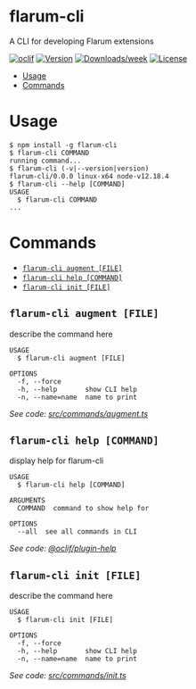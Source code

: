 flarum-cli
==========

A CLI for developing Flarum extensions

[![oclif](https://img.shields.io/badge/cli-oclif-brightgreen.svg)](https://oclif.io)
[![Version](https://img.shields.io/npm/v/flarum-cli.svg)](https://npmjs.org/package/flarum-cli)
[![Downloads/week](https://img.shields.io/npm/dw/flarum-cli.svg)](https://npmjs.org/package/flarum-cli)
[![License](https://img.shields.io/npm/l/flarum-cli.svg)](https://github.com/flarum/flarum-cli/blob/master/package.json)

<!-- toc -->
* [Usage](#usage)
* [Commands](#commands)
<!-- tocstop -->
# Usage
<!-- usage -->
```sh-session
$ npm install -g flarum-cli
$ flarum-cli COMMAND
running command...
$ flarum-cli (-v|--version|version)
flarum-cli/0.0.0 linux-x64 node-v12.18.4
$ flarum-cli --help [COMMAND]
USAGE
  $ flarum-cli COMMAND
...
```
<!-- usagestop -->
# Commands
<!-- commands -->
* [`flarum-cli augment [FILE]`](#flarum-cli-augment-file)
* [`flarum-cli help [COMMAND]`](#flarum-cli-help-command)
* [`flarum-cli init [FILE]`](#flarum-cli-init-file)

## `flarum-cli augment [FILE]`

describe the command here

```
USAGE
  $ flarum-cli augment [FILE]

OPTIONS
  -f, --force
  -h, --help       show CLI help
  -n, --name=name  name to print
```

_See code: [src/commands/augment.ts](https://github.com/flarum/flarum-cli/blob/v0.0.0/src/commands/augment.ts)_

## `flarum-cli help [COMMAND]`

display help for flarum-cli

```
USAGE
  $ flarum-cli help [COMMAND]

ARGUMENTS
  COMMAND  command to show help for

OPTIONS
  --all  see all commands in CLI
```

_See code: [@oclif/plugin-help](https://github.com/oclif/plugin-help/blob/v3.2.2/src/commands/help.ts)_

## `flarum-cli init [FILE]`

describe the command here

```
USAGE
  $ flarum-cli init [FILE]

OPTIONS
  -f, --force
  -h, --help       show CLI help
  -n, --name=name  name to print
```

_See code: [src/commands/init.ts](https://github.com/flarum/flarum-cli/blob/v0.0.0/src/commands/init.ts)_
<!-- commandsstop -->
